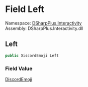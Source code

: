 # Field Left

Namespace: [DSharpPlus.Interactivity](DSharpPlus.Interactivity.md)  
Assembly: DSharpPlus.Interactivity.dll

## <a id="DSharpPlus_Interactivity_PaginationEmojis_Left"></a>Left

```csharp
public DiscordEmoji Left
```

### Field Value

[DiscordEmoji](DSharpPlus.Entities.DiscordEmoji.md)

